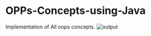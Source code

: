 # OPPs-Concepts-using-Java
Implementation of All oops concepts.
![output]("https://github.com/Pankaj1729/OPPs-Concepts-using-Java/blob/main/javaOOPs/Access%20Specifier%20Java.jpeg")
